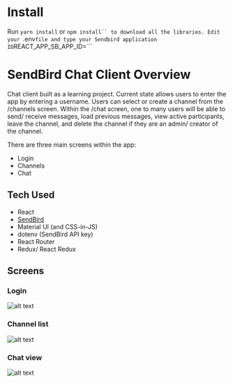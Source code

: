 # Install
Run ```yarn install``` or ```npm install`` to download all the libraries.
Edit your ```.env``` file and type your Sendbird application ID ```REACT_APP_SB_APP_ID=```
# SendBird Chat Client Overview
Chat client built as a learning project. Current state allows users to enter the app by entering a username. Users can select or create a channel from the /channels screen. Within the /chat screen, one to many users will be able to send/ receive messages, load previous messages, view active participants, leave the channel, and delete the channel if they are an admin/ creator of the channel.

There are three main screens within the app: 
- Login
- Channels
- Chat 

## Tech Used
- React
- [SendBird](https://www.sendbird.com)
- Material UI (and CSS-in-JS)
- dotenv (SendBird API key)
- React Router
- Redux/ React Redux

## Screens
### Login
![alt text](https://github.com/warodri-sendbird/react-js-sendbird/blob/main/screenshot-login.png?raw=true)
### Channel list
![alt text](https://github.com/warodri-sendbird/react-js-sendbird/blob/main/screenshot-channels.png?raw=true)
### Chat view
![alt text](https://github.com/warodri-sendbird/react-js-sendbird/blob/main/screenshot-chat.png?raw=true)
